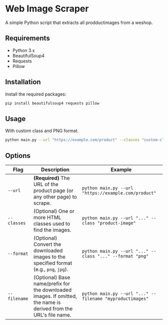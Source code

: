 # Web Image Scraper

A simple Python script that extracts all prodductimages from a weshop.

## Requirements

- Python 3.x
- BeautifulSoup4
- Requests
- Pillow

## Installation

Install the required packages:

```sh
pip install beautifulsoup4 requests pillow
```

## Usage
With custom class and PNG format.

```sh
python main.py --url "https://example.com/product" --classes "custom-class" --format "png" --filename "productimage"
```

## Options
| Flag         | Description                                                                                                        | Example                                                   |
|--------------|--------------------------------------------------------------------------------------------------------------------|-----------------------------------------------------------|
| `--url`      | **(Required)** The URL of the product page (or any other page) to scrape.                                          | `python main.py --url "https://example.com/product"`      |
| `--classes`    | (Optional) One or more HTML classes used to find the images.                                                       | `python main.py --url "..." --class "product-image"`      |
| `--format`   | (Optional) Convert the downloaded images to the specified format (e.g., `png`, `jpg`).                             | `python main.py --url "..." --class "..." --format "png"` |
| `--filename` | (Optional) Base name/prefix for the downloaded images. If omitted, the name is derived from the URL's file name.    | `python main.py --url "..." --filename "myproductimages"` |
